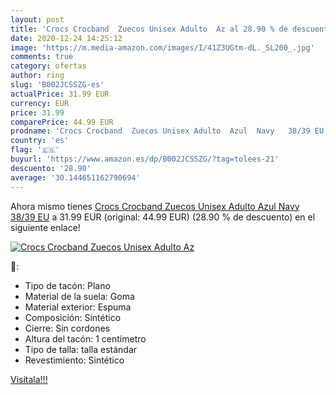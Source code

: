 ```yaml
---
layout: post
title: 'Crocs Crocband  Zuecos Unisex Adulto  Az al 28.90 % de descuento'
date: 2020-12-24 14:25:12
image: 'https://m.media-amazon.com/images/I/41Z3UGtm-dL._SL200_.jpg'
comments: true
category: ofertas
author: ring
slug: 'B002JCSSZG-es'
actualPrice: 31.99 EUR
currency: EUR
price: 31.99
comparePrice: 44.99 EUR
prodname: 'Crocs Crocband  Zuecos Unisex Adulto  Azul  Navy   38/39 EU'
country: 'es'
flag: '🇪🇸'
buyurl: 'https://www.amazon.es/dp/B002JCSSZG/?tag=tolees-21'
descuento: '28.90'
average: '30.144651162790694'
---
```


Ahora mismo tienes [Crocs Crocband  Zuecos Unisex Adulto  Azul  Navy   38/39 EU](https://www.amazon.es/dp/B002JCSSZG/?tag=tolees-21) a 31.99 EUR (original: 44.99 EUR) (28.90 %  de descuento) en el siguiente enlace!

[![Crocs Crocband  Zuecos Unisex Adulto  Az](https://m.media-amazon.com/images/I/41Z3UGtm-dL._SL200_.jpg)](https://www.amazon.es/dp/B002JCSSZG/?tag=tolees-21)

🔎:

- Tipo de tacón: Plano
- Material de la suela: Goma
- Material exterior: Espuma
- Composición: Sintético
- Cierre: Sin cordones
- Altura del tacón: 1 centímetro
- Tipo de talla: talla estándar
- Revestimiento: Sintético

[Visítala!!!](https://www.amazon.es/dp/B002JCSSZG/?tag=tolees-21)
